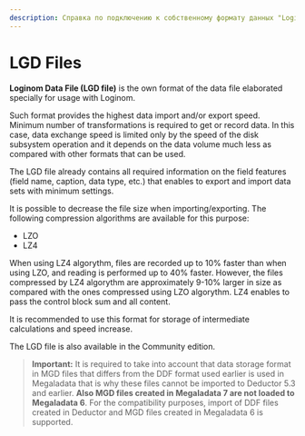 ```yaml
---
description: Справка по подключению к собственному формату данных "Loginom Data File". Выполнение экспорта и импорта наборов данных с минимальными настройками.
---
```

# LGD Files

**Loginom Data File (LGD file)** is the own format of the data file elaborated specially for usage with Loginom.

Such format provides the highest data import and/or export speed. Minimum number of transformations is required to get or record data. In this case, data exchange speed is limited only by the speed of the disk subsystem operation and it depends on the data volume much less as compared with other formats that can be used.

The LGD file already contains all required information on the field features (field name, caption, data type, etc.) that enables to export and import data sets with minimum settings.

It is possible to decrease the file size when importing/exporting. The following compression algorithms are available for this purpose:

* LZO
* LZ4

When using LZ4 algorythm, files are recorded up to 10% faster than when using LZO, and reading is performed up to 40% faster. However, the files compressed by LZ4 algorythm are approximately 9-10% larger in size as compared with the ones compressed using LZO algorythm. LZ4 enables to pass the control block sum and all content.

It is recommended to use this format for storage of intermediate calculations and speed increase.

The LGD file is also available in the Community edition.

> **Important:** It is required to take into account that data storage format in MGD files that differs from the DDF format used earlier is used in Megaladata that is why these files cannot be imported to Deductor 5.3 and earlier. **Also MGD files created in Megaladata 7 are not loaded to Megaladata 6**. For the compatibility purposes, import of DDF files created in Deductor and MGD files created in Megaladata 6 is supported.
